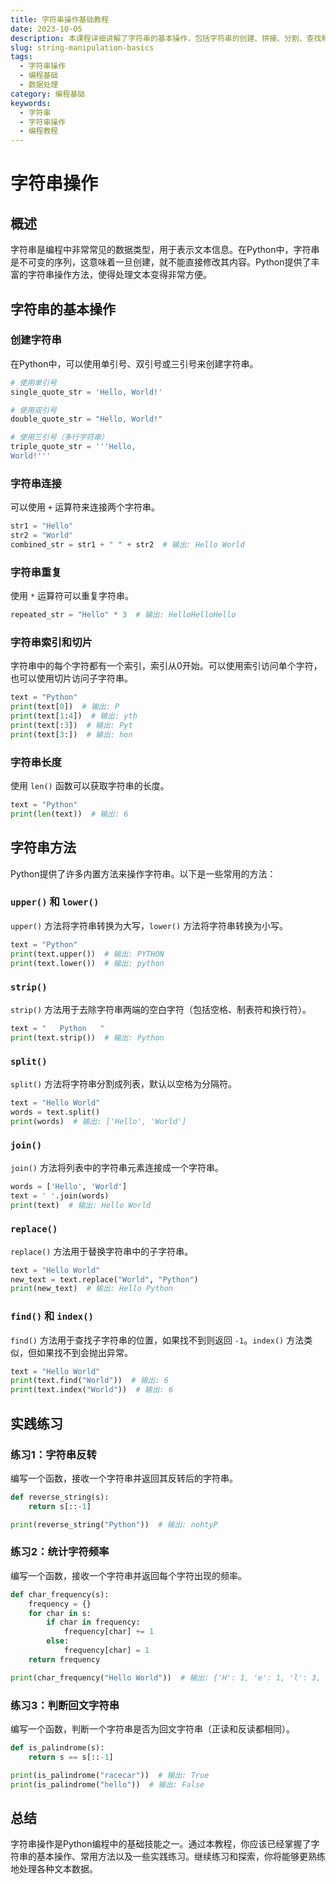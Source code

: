 ```yaml
---
title: 字符串操作基础教程
date: 2023-10-05
description: 本课程详细讲解了字符串的基本操作，包括字符串的创建、拼接、分割、查找和替换等常用技巧。
slug: string-manipulation-basics
tags:
  - 字符串操作
  - 编程基础
  - 数据处理
category: 编程基础
keywords:
  - 字符串
  - 字符串操作
  - 编程教程
---
```


# 字符串操作

## 概述

字符串是编程中非常常见的数据类型，用于表示文本信息。在Python中，字符串是不可变的序列，这意味着一旦创建，就不能直接修改其内容。Python提供了丰富的字符串操作方法，使得处理文本变得非常方便。

## 字符串的基本操作

### 创建字符串

在Python中，可以使用单引号、双引号或三引号来创建字符串。

```python
# 使用单引号
single_quote_str = 'Hello, World!'

# 使用双引号
double_quote_str = "Hello, World!"

# 使用三引号（多行字符串）
triple_quote_str = '''Hello,
World!'''
```

### 字符串连接

可以使用 `+` 运算符来连接两个字符串。

```python
str1 = "Hello"
str2 = "World"
combined_str = str1 + " " + str2  # 输出: Hello World
```

### 字符串重复

使用 `*` 运算符可以重复字符串。

```python
repeated_str = "Hello" * 3  # 输出: HelloHelloHello
```

### 字符串索引和切片

字符串中的每个字符都有一个索引，索引从0开始。可以使用索引访问单个字符，也可以使用切片访问子字符串。

```python
text = "Python"
print(text[0])  # 输出: P
print(text[1:4])  # 输出: yth
print(text[:3])  # 输出: Pyt
print(text[3:])  # 输出: hon
```

### 字符串长度

使用 `len()` 函数可以获取字符串的长度。

```python
text = "Python"
print(len(text))  # 输出: 6
```

## 字符串方法

Python提供了许多内置方法来操作字符串。以下是一些常用的方法：

### `upper()` 和 `lower()`

`upper()` 方法将字符串转换为大写，`lower()` 方法将字符串转换为小写。

```python
text = "Python"
print(text.upper())  # 输出: PYTHON
print(text.lower())  # 输出: python
```

### `strip()`

`strip()` 方法用于去除字符串两端的空白字符（包括空格、制表符和换行符）。

```python
text = "   Python   "
print(text.strip())  # 输出: Python
```

### `split()`

`split()` 方法将字符串分割成列表，默认以空格为分隔符。

```python
text = "Hello World"
words = text.split()
print(words)  # 输出: ['Hello', 'World']
```

### `join()`

`join()` 方法将列表中的字符串元素连接成一个字符串。

```python
words = ['Hello', 'World']
text = ' '.join(words)
print(text)  # 输出: Hello World
```

### `replace()`

`replace()` 方法用于替换字符串中的子字符串。

```python
text = "Hello World"
new_text = text.replace("World", "Python")
print(new_text)  # 输出: Hello Python
```

### `find()` 和 `index()`

`find()` 方法用于查找子字符串的位置，如果找不到则返回 `-1`。`index()` 方法类似，但如果找不到会抛出异常。

```python
text = "Hello World"
print(text.find("World"))  # 输出: 6
print(text.index("World"))  # 输出: 6
```

## 实践练习

### 练习1：字符串反转

编写一个函数，接收一个字符串并返回其反转后的字符串。

```python
def reverse_string(s):
    return s[::-1]

print(reverse_string("Python"))  # 输出: nohtyP
```

### 练习2：统计字符频率

编写一个函数，接收一个字符串并返回每个字符出现的频率。

```python
def char_frequency(s):
    frequency = {}
    for char in s:
        if char in frequency:
            frequency[char] += 1
        else:
            frequency[char] = 1
    return frequency

print(char_frequency("Hello World"))  # 输出: {'H': 1, 'e': 1, 'l': 3, 'o': 2, ' ': 1, 'W': 1, 'r': 1, 'd': 1}
```

### 练习3：判断回文字符串

编写一个函数，判断一个字符串是否为回文字符串（正读和反读都相同）。

```python
def is_palindrome(s):
    return s == s[::-1]

print(is_palindrome("racecar"))  # 输出: True
print(is_palindrome("hello"))  # 输出: False
```

## 总结

字符串操作是Python编程中的基础技能之一。通过本教程，你应该已经掌握了字符串的基本操作、常用方法以及一些实践练习。继续练习和探索，你将能够更熟练地处理各种文本数据。